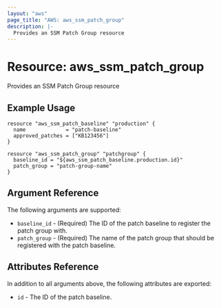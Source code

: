 ```yaml
---
layout: "aws"
page_title: "AWS: aws_ssm_patch_group"
description: |-
  Provides an SSM Patch Group resource
---
```


# Resource: aws_ssm_patch_group

Provides an SSM Patch Group resource

## Example Usage

```hcl
resource "aws_ssm_patch_baseline" "production" {
  name             = "patch-baseline"
  approved_patches = ["KB123456"]
}

resource "aws_ssm_patch_group" "patchgroup" {
  baseline_id = "${aws_ssm_patch_baseline.production.id}"
  patch_group = "patch-group-name"
}
```

## Argument Reference

The following arguments are supported:

* `baseline_id` - (Required) The ID of the patch baseline to register the patch group with.
* `patch_group` - (Required) The name of the patch group that should be registered with the patch baseline.

## Attributes Reference

In addition to all arguments above, the following attributes are exported:

* `id` - The ID of the patch baseline.
